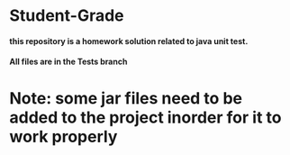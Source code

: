 # Student-Grade
#### this repository is a homework solution related to java unit test.
#### All files are in the Tests branch
# Note: some jar files need to be added to the project inorder for it to work properly


